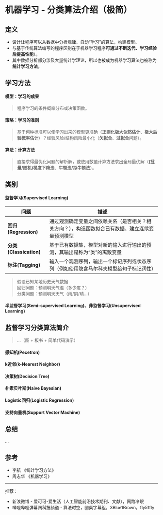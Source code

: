 # 机器学习 - 分类算法介绍（极简）

## 定义
- 设计让程序可以从数据中分析规律、自动“学习”的算法，构建模型。
- 与基于传统算法编写的程序区别在于机器学习程序**可通过不断迭代、学习经验后提高性能**）。
- 其中数据分析部分涉及大量统计学理论，所以也被成为机器学习算法也被称为**统计学习方法**。

## 学习方法
#### 模型：学习的成果   
> 程序学习的条件概率分布或决策函数。

#### 策略：学习的准则   
> 基于何种标准可以使学习出来的模型更准确（**正则化极大似然估计**、**极大后验概率估计**）？经验风险/结构风险最小化（**欠拟合**、**过拟合**问题）。

#### 算法：计算方法
> 直接求得最优化问题的解析解，或使用数值计算方法求出全局最优解（**(批量/随机)梯度下降法**、**牛顿法/拟牛顿法**）。

## 类别
#### 监督学习(Supervised Learning)
问题 | 描述
--- | ---
**回归(Regression)** | 通过观测确定变量之间依赖关系（是否相关？相关方向？），构造函数拟合已有数据、建立连续变量预测模型  
**分类(Classication)** | 基于已有数据集，模型对新的输入进行输出的预测，其输出是称为“类”的离散变量
**标注(Tagging)** | 输入一个观测序列，输出一个标记序列或状态序列（例如使用隐含马尔科夫模型给句子标记词性）

> 假设已知某地历史天气数据   
回归问题：预测明天气温（多少度？）  
分类问题：预测明天天气（雨/阴/晴...）


#### 半监督学习(Semi-supervised Learning)、非监督学习(Unsupervised Learning)

## 监督学习分类算法简介
> ...（图 + 板书 + 简单代码演示）
#### 感知机(Pecetron)
#### k近邻(k-Nearest Neighbor)
#### 决策树(Decision Tree)
#### 朴素贝叶斯(Naive Bayesian)
#### Logistic回归(Logistic Regression)
#### 支持向量机(Support Vector Machine)


## 总结
...

## 参考
- 李航 《统计学习方法》 
- 周志华 《机器学习》 
---
推荐：  
- 新浪微博 - 爱可可-爱生活（人工智能前沿技术期刊、文献），网路冷眼     
- 哔哩哔哩弹幕网科技频道 - 算法时空，圆桌字幕组，3Blue1Brown，fly51fly    
